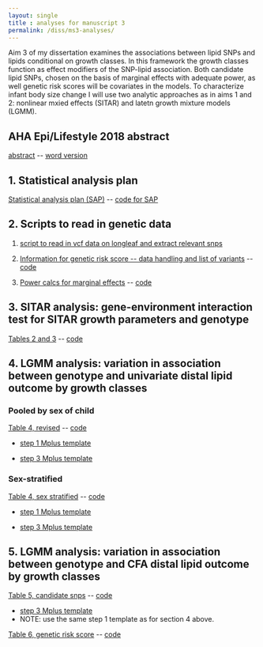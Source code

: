```yaml
---
layout: single
title : analyses for manuscript 3
permalink: /diss/ms3-analyses/
---
```


Aim 3 of my dissertation examines the associations between lipid SNPs and lipids conditional on growth classes. In this framework the growth classes function as effect modifiers of the SNP-lipid association. Both candidate lipid SNPs, chosen on the basis of marginal effects with adequate power, as well genetic risk scores will be covariates in the models. To characterize infant body size change I will use two analytic approaches as in aims 1 and 2: nonlinear mxied effects (SITAR) and latetn growth mixture models (LGMM).


## AHA Epi/Lifestyle 2018 abstract

[abstract](../../unc-dissertation-markdown-p2/includes/scripts/paper3/aha2018/abstract-m3.html) -- [word version](../../unc-dissertation-markdown-p2/includes/scripts/paper3/aha2018/abstract-m3.docx)


## 1. Statistical analysis plan

[Statistical analysis plan (SAP)](../../unc-dissertation-markdown-p2/includes/scripts/paper3/sap3.html) -- [code for SAP](../../unc-dissertation-markdown-p2/includes/scripts/paper3/sap3.Rmd)

## 2. Scripts to read in genetic data

1. [script to read in vcf data on longleaf and extract relevant snps](../../unc-dissertation-markdown-p2/includes/scripts/paper3/longleaf/read-vcf-snps.R)

<!--2. [script to summarize snp data](../../unc-dissertation-markdown-p2/includes/scripts/paper3/longleaf/look-vcf-snps.Rmd)-->

2. [Information for genetic risk score -- data handling and list of variants](../../unc-dissertation-markdown-p2/includes/scripts/paper3/longleaf/snp-description.html) -- [code](../../unc-dissertation-markdown-p2/includes/scripts/paper3/longleaf/snp-description.Rmd)

3. [Power calcs for marginal effects](../../unc-dissertation-markdown-public/includes/scripts/power/aim3/power-calcs-ind-assoc.html) -- [code](../../unc-dissertation-markdown-public/includes/scripts/power/aim3/power-calcs-ind-assoc.Rmd)

## 3. SITAR analysis: gene-environment interaction test for SITAR growth parameters and genotype

[Tables 2 and 3](../../unc-dissertation-markdown-p2/includes/scripts/paper3/table2.html) -- [code](../../unc-dissertation-markdown-p2/includes/scripts/paper3/table2.Rmd)


## 4. LGMM analysis: variation in association between genotype and univariate distal lipid outcome by growth classes

### Pooled by sex of child

[Table 4, revised](../../unc-dissertation-markdown-p2/includes/scripts/paper3/table4-ms3-3step-bch-pooled.html) -- [code](../../unc-dissertation-markdown-p2/includes/scripts/paper3/table4-ms3-3step-bch-pooled.Rmd)

  - [step 1 Mplus template](../../unc-dissertation-markdown-p2/includes/scripts/paper3/lgmm/virtuallab/distal/template-m3-mplus-univ-distal-step1-pooled.txt)
  
  - [step 3 Mplus template](../../unc-dissertation-markdown-p2/includes/scripts/paper3/lgmm/virtuallab/distal/template-m3-mplus-univ-distal-step3-2class-pooled.txt)
  
### Sex-stratified

[Table 4, sex stratified](../../unc-dissertation-markdown-p2/includes/scripts/paper3/table4-3step-bch-stratify.html) -- [code](../../unc-dissertation-markdown-p2/includes/scripts/paper3/table4-3step-bch-stratify.Rmd)

  - [step 1 Mplus template](../../unc-dissertation-markdown-p2/includes/scripts/paper3/lgmm/virtuallab/distal/template-m3-mplus-univ-alt-distal-step1.txt)
  
  - [step 3 Mplus template](../../unc-dissertation-markdown-p2/includes/scripts/paper3/lgmm/virtuallab/distal/template-m3-mplus-univ-alt-distal-step3-2class.txt)

<!--[Table 4](../../unc-dissertation-markdown-p2/includes/scripts/paper3/table4.html) -- [code](../../unc-dissertation-markdown-p2/includes/scripts/paper3/table4.Rmd)-->


## 5. LGMM analysis: variation in association between genotype and CFA distal lipid outcome by growth classes


[Table 5, candidate snps](../../unc-dissertation-markdown-p2/includes/scripts/paper3/table5-3step-bch.html) -- [code](../../unc-dissertation-markdown-p2/includes/scripts/paper3/table5-3step-bch.Rmd)

  - [step 3 Mplus template](../../unc-dissertation-markdown-p2/includes/scripts/paper3/lgmm/virtuallab/distal/template-m3-mplus-cfa-alt-distal-step3.txt)
  - NOTE: use the same step 1 template as for section 4 above.

[Table 6, genetic risk score](../../unc-dissertation-markdown-p2/includes/scripts/paper3/table6-3step-bch.html) -- [code](../../unc-dissertation-markdown-p2/includes/scripts/paper3/table6-3step-bch.Rmd)

